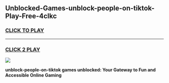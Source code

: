 
## Unblocked-Games-unblock-people-on-tiktok-Play-Free-4clkc
<h3>
<a href="https://premium76.site?title=unblock-people-on-tiktok&ref=23A">CLICK TO PLAY</a></h3>
<hr>

<h3>
<a href="https://premium76.site?title=unblock-people-on-tiktok&ref=23A">CLICK 2 PLAY</a>
  
</h3>

<a href="https://premium76.site?title=unblock-people-on-tiktok&ref=23A"><img src="https://clearcache.store/games.png"></a>


**unblock-people-on-tiktok games unblocked: Your Gateway to Fun and Accessible Online Gaming**
